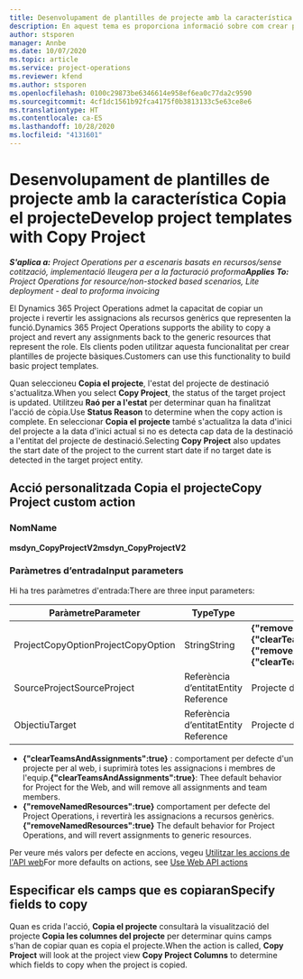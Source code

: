 ```yaml
---
title: Desenvolupament de plantilles de projecte amb la característica Copia el projecte
description: En aquest tema es proporciona informació sobre com crear plantilles de projecte mitjançant l'acció personalitzada Copia el projecte.
author: stsporen
manager: Annbe
ms.date: 10/07/2020
ms.topic: article
ms.service: project-operations
ms.reviewer: kfend
ms.author: stsporen
ms.openlocfilehash: 0100c29873be6346614e958ef6ea0c77da2c9590
ms.sourcegitcommit: 4cf1dc1561b92fca4175f0b3813133c5e63ce8e6
ms.translationtype: HT
ms.contentlocale: ca-ES
ms.lasthandoff: 10/28/2020
ms.locfileid: "4131601"
---
```

# <a name="develop-project-templates-with-copy-project"></a><span data-ttu-id="8131e-103">Desenvolupament de plantilles de projecte amb la característica Copia el projecte</span><span class="sxs-lookup"><span data-stu-id="8131e-103">Develop project templates with Copy Project</span></span>

<span data-ttu-id="8131e-104">_**S'aplica a:** Project Operations per a escenaris basats en recursos/sense cotització, implementació lleugera per a la facturació proforma_</span><span class="sxs-lookup"><span data-stu-id="8131e-104">_**Applies To:** Project Operations for resource/non-stocked based scenarios, Lite deployment - deal to proforma invoicing_</span></span>

<span data-ttu-id="8131e-105">El Dynamics 365 Project Operations admet la capacitat de copiar un projecte i revertir les assignacions als recursos genèrics que representen la funció.</span><span class="sxs-lookup"><span data-stu-id="8131e-105">Dynamics 365 Project Operations supports the ability to copy a project and revert any assignments back to the generic resources that represent the role.</span></span> <span data-ttu-id="8131e-106">Els clients poden utilitzar aquesta funcionalitat per crear plantilles de projecte bàsiques.</span><span class="sxs-lookup"><span data-stu-id="8131e-106">Customers can use this functionality to build basic project templates.</span></span>

<span data-ttu-id="8131e-107">Quan seleccioneu **Copia el projecte**, l'estat del projecte de destinació s'actualitza.</span><span class="sxs-lookup"><span data-stu-id="8131e-107">When you select **Copy Project**, the status of the target project is updated.</span></span> <span data-ttu-id="8131e-108">Utilitzeu **Raó per a l'estat** per determinar quan ha finalitzat l'acció de còpia.</span><span class="sxs-lookup"><span data-stu-id="8131e-108">Use **Status Reason** to determine when the copy action is complete.</span></span> <span data-ttu-id="8131e-109">En seleccionar **Copia el projecte** també s'actualitza la data d'inici del projecte a la data d'inici actual si no es detecta cap data de la destinació a l'entitat del projecte de destinació.</span><span class="sxs-lookup"><span data-stu-id="8131e-109">Selecting **Copy Project** also updates the start date of the project to the current start date if no target date is detected in the target project entity.</span></span>

## <a name="copy-project-custom-action"></a><span data-ttu-id="8131e-110">Acció personalitzada Copia el projecte</span><span class="sxs-lookup"><span data-stu-id="8131e-110">Copy Project custom action</span></span> 

### <a name="name"></a><span data-ttu-id="8131e-111">Nom</span><span class="sxs-lookup"><span data-stu-id="8131e-111">Name</span></span> 

<span data-ttu-id="8131e-112">**msdyn_CopyProjectV2**</span><span class="sxs-lookup"><span data-stu-id="8131e-112">**msdyn_CopyProjectV2**</span></span>

### <a name="input-parameters"></a><span data-ttu-id="8131e-113">Paràmetres d’entrada</span><span class="sxs-lookup"><span data-stu-id="8131e-113">Input parameters</span></span>
<span data-ttu-id="8131e-114">Hi ha tres paràmetres d'entrada:</span><span class="sxs-lookup"><span data-stu-id="8131e-114">There are three input parameters:</span></span>

| <span data-ttu-id="8131e-115">Paràmetre</span><span class="sxs-lookup"><span data-stu-id="8131e-115">Parameter</span></span>          | <span data-ttu-id="8131e-116">Type</span><span class="sxs-lookup"><span data-stu-id="8131e-116">Type</span></span>   | <span data-ttu-id="8131e-117">Valors</span><span class="sxs-lookup"><span data-stu-id="8131e-117">Values</span></span>                                                   | 
|--------------------|--------|----------------------------------------------------------|
| <span data-ttu-id="8131e-118">ProjectCopyOption</span><span class="sxs-lookup"><span data-stu-id="8131e-118">ProjectCopyOption</span></span>  | <span data-ttu-id="8131e-119">String</span><span class="sxs-lookup"><span data-stu-id="8131e-119">String</span></span> | <span data-ttu-id="8131e-120">**{"removeNamedResources":true}** o **{"clearTeamsAndAssignments":true}**</span><span class="sxs-lookup"><span data-stu-id="8131e-120">**{"removeNamedResources":true}** or **{"clearTeamsAndAssignments":true}**</span></span> |
| <span data-ttu-id="8131e-121">SourceProject</span><span class="sxs-lookup"><span data-stu-id="8131e-121">SourceProject</span></span>      | <span data-ttu-id="8131e-122">Referència d’entitat</span><span class="sxs-lookup"><span data-stu-id="8131e-122">Entity Reference</span></span> | <span data-ttu-id="8131e-123">Projecte d'origen</span><span class="sxs-lookup"><span data-stu-id="8131e-123">Source Project</span></span> |
| <span data-ttu-id="8131e-124">Objectiu</span><span class="sxs-lookup"><span data-stu-id="8131e-124">Target</span></span>             | <span data-ttu-id="8131e-125">Referència d’entitat</span><span class="sxs-lookup"><span data-stu-id="8131e-125">Entity Reference</span></span> | <span data-ttu-id="8131e-126">Projecte de destinació</span><span class="sxs-lookup"><span data-stu-id="8131e-126">Target Project</span></span> |


- <span data-ttu-id="8131e-127">**{"clearTeamsAndAssignments":true}** : comportament per defecte d'un projecte per al web, i suprimirà totes les assignacions i membres de l'equip.</span><span class="sxs-lookup"><span data-stu-id="8131e-127">**{"clearTeamsAndAssignments":true}**: Thee default behavior for Project for the Web, and will remove all assignments and team members.</span></span>
- <span data-ttu-id="8131e-128">**{"removeNamedResources":true}** comportament per defecte del Project Operations, i revertirà les assignacions a recursos genèrics.</span><span class="sxs-lookup"><span data-stu-id="8131e-128">**{"removeNamedResources":true}** The default behavior for Project Operations, and will revert assignments to generic resources.</span></span>

<span data-ttu-id="8131e-129">Per veure més valors per defecte en accions, vegeu [Utilitzar les accions de l'API web](https://docs.microsoft.com/powerapps/developer/common-data-service/webapi/use-web-api-actions)</span><span class="sxs-lookup"><span data-stu-id="8131e-129">For more defaults on actions, see [Use Web API actions](https://docs.microsoft.com/powerapps/developer/common-data-service/webapi/use-web-api-actions)</span></span>

## <a name="specify-fields-to-copy"></a><span data-ttu-id="8131e-130">Especificar els camps que es copiaran</span><span class="sxs-lookup"><span data-stu-id="8131e-130">Specify fields to copy</span></span> 
<span data-ttu-id="8131e-131">Quan es crida l'acció, **Copia el projecte** consultarà la visualització del projecte **Copia les columnes del projecte** per determinar quins camps s'han de copiar quan es copia el projecte.</span><span class="sxs-lookup"><span data-stu-id="8131e-131">When the action is called, **Copy Project** will look at the project view **Copy Project Columns** to determine which fields to copy when the project is copied.</span></span>
